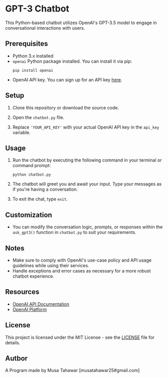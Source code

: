 # GPT-3 Chatbot

This Python-based chatbot utilizes OpenAI's GPT-3.5 model to engage in conversational interactions with users.

## Prerequisites

- Python 3.x installed
- `openai` Python package installed. You can install it via pip:
  ```
  pip install openai
  ```
- OpenAI API key. You can sign up for an API key [here](https://platform.openai.com/signup).

## Setup

1. Clone this repository or download the source code.

2. Open the `chatbot.py` file.

3. Replace `'YOUR_API_KEY'` with your actual OpenAI API key in the `api_key` variable.

## Usage

1. Run the chatbot by executing the following command in your terminal or command prompt:
   ```
   python chatbot.py
   ```

2. The chatbot will greet you and await your input. Type your messages as if you're having a conversation.

3. To exit the chat, type `exit`.

## Customization

- You can modify the conversation logic, prompts, or responses within the `ask_gpt3()` function in `chatbot.py` to suit your requirements.

## Notes

- Make sure to comply with OpenAI's use-case policy and API usage guidelines while using their services.
- Handle exceptions and error cases as necessary for a more robust chatbot experience.

## Resources

- [OpenAI API Documentation](https://beta.openai.com/docs/)
- [OpenAI Platform](https://platform.openai.com/)

## License

This project is licensed under the MIT License - see the [LICENSE](LICENSE) file for details.

## Autbor

A Program made by Musa Tahawar [musatahawar25#gmail.com]
